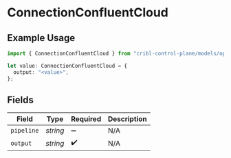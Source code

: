 # ConnectionConfluentCloud

## Example Usage

```typescript
import { ConnectionConfluentCloud } from "cribl-control-plane/models/operations";

let value: ConnectionConfluentCloud = {
  output: "<value>",
};
```

## Fields

| Field              | Type               | Required           | Description        |
| ------------------ | ------------------ | ------------------ | ------------------ |
| `pipeline`         | *string*           | :heavy_minus_sign: | N/A                |
| `output`           | *string*           | :heavy_check_mark: | N/A                |